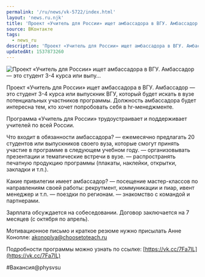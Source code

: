 ```yaml
---
permalink: '/ru/news/vk-5722/index.html'
layout: 'news.ru.njk'
title: 'Проект «Учитель для России» ищет амбассадора в ВГУ. Амбассадор — это студент 3-4 курса или выпу'
source: ВКонтакте
tags:
  - news_ru
description: 'Проект «Учитель для России» ищет амбассадора в ВГУ. Амбассадор — это студент 3-4 курса или выпу…'
updatedAt: 1537873260
---
```

![Проект «Учитель для России» ищет амбассадора в ВГУ. Амбассадор — это студент 3-4 курса или выпу…](https://sun9-22.userapi.com/impf/TZjiGvF_EjC4SihubsmP6DNR0pu6cC76ECEWTg/-RQu9_FvQuQ.jpg?size=1280x854&quality=96&sign=72613c3772d77dc16e1060867c019e5f&c_uniq_tag=aQW0zJt0uyRyh2BfXtgxLFaEzqzmw7JvCzaqnTsQI2Q&type=album)

Проект «Учитель для России» ищет амбассадора в ВГУ. Амбассадор — это студент 3-4 курса или выпускник ВГУ, который будет искать в вузе потенциальных участников программы. Должность амбассадора будет интересна тем, кто хочет попробовать себя в hr-менеджменте.

Программа «Учитель для России» трудоустраивает и поддерживает учителей по всей России.

Что входит в обязанности амбассадора?
— ежемесячно предлагать 20 студентов или выпускников своего вуза, которые смогут принять участие в программе в следующем учебном году.
— организовывать презентации и тематические встречи в вузе.
— распространять печатную продукцию программы (плакаты, наклейки, открытки, закладки и т.п.).

Какие привилегии имеет амбассадор?
— посещение мастер-классов по направлениям своей работы: рекрутмент, коммуникации и пиар, ивент менеджер и т.п.
— поездки по регионам.
— знакомство с командой и партнерами.

Зарплата обсуждается на собеседовании. Договор заключается на 7 месяцев (с октября по апрель).

Мотивационное письмо и краткое резюме нужно присылать Анне Конопле: akonoplya@choosetoteach.ru

Подробности программы можно узнать по ссылке: [https://vk.cc/7Fa7IL](https://vk.cc/7Fa7IL)

#Вакансия@physvsu
